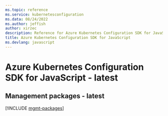 ```yaml
---
ms.topic: reference
ms.service: kubernetesconfiguration
ms.data: 08/24/2022
ms.author: jeffish
author: xirzec
description: Reference for Azure Kubernetes Configuration SDK for JavaScript
title: Azure Kubernetes Configuration SDK for JavaScript
ms.devlang: javascript
---
```

# Azure Kubernetes Configuration SDK for JavaScript - latest

## Management packages - latest
[!INCLUDE [mgmt-packages](kubernetes-configuration-mgmt-index.md)]